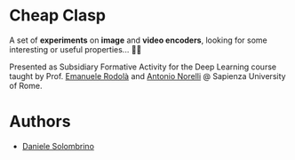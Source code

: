 # Cheap Clasp

A set of **experiments** on **image** and **video encoders**, looking for some interesting or useful properties... 🕵🏻

Presented as Subsidiary Formative Activity for the Deep Learning course taught by Prof. [Emanuele Rodolà](https://github.com/erodola) and [Antonio Norelli](https://github.com/noranta4) @ Sapienza University of Rome.


# Authors
* [Daniele Solombrino](https://github.com/dansolombrino)
